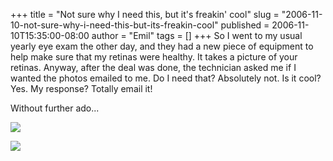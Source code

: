 +++
title = "Not sure why I need this, but it's freakin' cool"
slug = "2006-11-10-not-sure-why-i-need-this-but-its-freakin-cool"
published = 2006-11-10T15:35:00-08:00
author = "Emil"
tags = []
+++
So I went to my usual yearly eye exam the other day, and they had a new
piece of equipment to help make sure that my retinas were healthy. It
takes a picture of your retinas. Anyway, after the deal was done, the
technician asked me if I wanted the photos emailed to me. Do I need
that? Absolutely not. Is it cool? Yes. My response? Totally email it!  
  
Without further ado...  
  
[![](/posts/2006-11-10/thumbnails/2006-11-10-not-sure-why-i-need-this-but-its-freakin-cool-Left-20061108%40111517.jpg)](/posts/2006-11-10/2006-11-10-not-sure-why-i-need-this-but-its-freakin-cool-Left-20061108%40111517.jpg)  
  
[![](/posts/2006-11-10/thumbnails/2006-11-10-not-sure-why-i-need-this-but-its-freakin-cool-Right-20061108%40111450.jpg)](/posts/2006-11-10/2006-11-10-not-sure-why-i-need-this-but-its-freakin-cool-Right-20061108%40111450.jpg)
